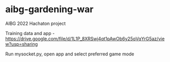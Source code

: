 # aibg-gardening-war
AIBG 2022 Hachaton project

Training data and app - https://drive.google.com/file/d/1L1P_8XRSwj4qt1pAwOb6y25qVqYrG5az/view?usp=sharing

Run mysocket.py, open app and select preferred game mode
